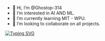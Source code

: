 - 👋 Hi, I’m @Ghostop-314
- 👀 I’m interested in  AI AND ML.
- 🌱 I’m currently learning MIT - WPU.
- 💞️ I’m looking to collaborate on all projects.
<!---
Ghostop-314/Ghostop-314 is a ✨ special ✨ repository because its `README.md` (this file) appears on your GitHub profile.
You can click the Preview link to take a look at your changes.
--->
[![Typing SVG](https://readme-typing-svg.herokuapp.com?color=31C4B9&lines=HELLO+%2C+I+AM+SIDDHARTH+%F0%9F%91%A6;HELLO%2C+I+AM+CODER+%F0%9F%A7%91%E2%80%8D%F0%9F%92%BB;HELLO%2C+U+KNOW+ME+AS+GHOST+%F0%9F%91%BB)](https://git.io/typing-svg)
